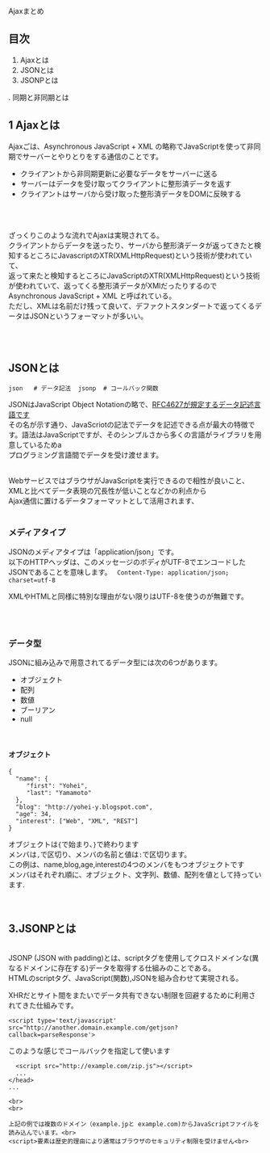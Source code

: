
Ajaxまとめ


## 目次


1. Ajaxとは
2. JSONとは
3. JSONPとは






. 同期と非同期とは 



## 1 Ajaxとは

Ajaxごは、Asynchronous JavaScript + XML の略称でJavaScriptを使って非同期でサーバーとやりとりをする通信のことです。<br>


* クライアントから非同期更新に必要なデータをサーバーに送る<br>
* サーバーはデータを受け取ってクライアントに整形済データを返す<br>
* クライアントはサーバから受け取った整形済データをDOMに反映する<br>
<br>
<br>

ざっくりこのような流れでAjaxは実現されてる。<br>
クライアントからデータを送ったり、サーバから整形済データが返ってきたと検知するところにJavascriptのXTR(XMLHttpRequest)という技術が使われていて、<br>
返って来たと検知するところにJavaScriptのXTR(XMLHttpRequest)という技術が使われていて、返ってくる整形済データがXMlだったりするので Asynchronous JavaScript + XML と呼ばれている。<br>
ただし、XMLは名前だけ残って良いて、デファクトスタンダートで返ってくるデータはJSONというフォーマットが多いい。

<br>
<br>

## JSONとは

`
json   # データ記法 
jsonp  # コールバック関数
`

JSONはJavaScript Object Notationの略で、<a href="http://pentan.info/doc/rfc/j4627.html">RFC4627が規定するデータ記述言語です</a><br>
その名が示す通り、JavaScriotの記法でデータを記述できる点が最大の特徴です。語法はJavaScriptですが、そのシンプルさから多くの言語がライブラリを用意しているためa<br>
プログラミング言語間でデータを受け渡せます。<br>

<br>
WebサービスではブラウザがJavaScriptを実行できるので相性が良いこと、XMLと比べてデータ表現の冗長性が低いことなどかの利点から<br>
Ajax通信に置けるデータフォーマットとして活用されます、

<br>
<br>


### メディアタイプ

JSONのメディアタイプは「application/json」です。<br>
以下のHTTPヘッダは、このメッセージのボディがUTF-8でエンコードしたJSONであることを意味します。
` Content-Type: application/json; charset=utf-8`

 XMLやHTMLと同様に特別な理由がない限りはUTF-8を使うのが無難です。
 
<br>
<br>
 
### データ型
 
 JSONに組み込みで用意されてるデータ型には次の6つがあります。<br>
 
 
 * オブジェクト
 * 配列
 * 数値
 * ブーリアン
 * null
 
<br>


#### オブジェクト
 
```
{
  "name": {
     "first": "Yohei",
     "last": "Yamamoto"
  },
  "blog": "http://yohei-y.blogspot.com",
  "age": 34,
  "interest": ["Web", "XML", "REST"]
}
```

オブジェクトは`{`で始まり、`}`で終わります<br>
メンバは`,`で区切り、メンバの名前と値は`:`で区切ります。<br>
この例は、name,blog,age,interestの4つのメンバをもつオブジェクトです<br>
メンバはそれぞれ順に、オブジェクト、文字列、数値、配列を値として持っています.



<br>


## 3.JSONPとは
<br>
JSONP (JSON with padding)とは、scriptタグを使用してクロスドメインな(異なるドメインに存在する)データを取得する仕組みのことである。<br>
HTMLのscriptタグ、JavaScript(関数),JSONを組み合わせて実現される。<br>

XHRだとサイト間をまたいでデータ共有できない制限を回避するために利用されてきた仕組みです。


```
<script type='text/javascript'
src="http://another.domain.example.com/getjson?callback=parseResponse'>
```
このような感じでコールバックを指定して使います

<script>タグでJSONを呼び出すとコールバック関数を使ってJSONデータを処理します。<br>
このコールバック関数を攻撃にすることにより、攻撃者は情報を不正に取得できます。<br>
詳しくは⬇︎
<a href="https://blog.ohgaki.net/stop-using-jsonp">JSONPは危険なので禁止</a>



#### クロスドメイン通信の制限

JSONPを説明する前に、なぜJSONPが必要になるのかの背景をせつめい<br>
Ajaxで用いるXMLHttpRequest という JavaScriptのモジュールはセキュリティ上の制限からJavaScriptファイルを取得したのと同じサーバとしか通信できません<br>
JavaScriptが在るサーバとは別のサーバと通信できてしまうと、ブラウザで入力した情報をユーザが知らない間に不正なサーバに送信できてしまうからです。<br>
ちなみに、このように不特定多数のドメインに属するサーバにアクセスすることを「クロスドメイン通信」(ドメインをまたがった通信の意）と呼びます<br>
<br>
しかし、複数のドメインのサーバと通信できず、単一のドメインのみと通信をしなければならないのは大きな制限です。<br>
たとえば、自サービスでは地図データと郵便番号データを保持せずに、それらを提供している他のWeb API( Google map, ぐるなびのapiとか)から適宜取得することができないからです。<br>


#### <script>要素による解決
 

XMLHttpRequestではクロスドメイン通信ができませんが、代替手段があります。<br>
HTMLの<script>要素を用いると、複数のサイトからJavaScriptファイルを読み込める
 
 
 ```
  <html xmlns="http://www.w3.org/1999/xhtml">
    <head>
      <script src="http://example.jp/map.js"></script>
      <script src="http://example.com/zip.js"></script>
      ...
    </head>
    ...
  </html>
 
 ```
<br>
<br>

上記の例では複数のドメイン（example.jpと example.com)からJavaScriptファイルを読み込んでいます。<br>
<script>要素は歴史的理由により通常はブラウザのセキュリティ制限を受けません<br>


